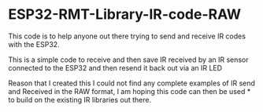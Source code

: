 # ESP32-RMT-Library-IR-code-RAW

This code is to help anyone out there trying to send and receive IR codes with the ESP32.

This is a simple code to receive and then save IR received by an IR sensor connected to the ESP32 and then resend 
it back out via an IR LED   

Reason that I created this I could not find any complete examples of IR send and Received in the RAW format,
I am hoping this code can then be used * to build on the existing IR libraries out there.
